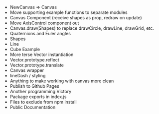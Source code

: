 + NewCanvas => Canvas
+ Move supporting example functions to separate modules
+ Canvas Component (receive shapes as prop, redraw on update)
+ Move AxisControl component out
+ Canvas.draw(Shapes) to replace drawCircle, drawLine, drawGrid, etc.
+ Quaternions and Euler angles
+ Shapes
+ Line
+ Cube Example
+ More terse Vector instantiation
+ Vector.prototype.reflect
+ Vector.prototype.translate
+ Canvas wrapper
+ lineDash / styling
+ Anything to make working with canvas more clean
+ Publish to Github Pages
+ Another programming Victory
+ Package exports in index.js
+ Files to exclude from npm install
+ Public Documentation
